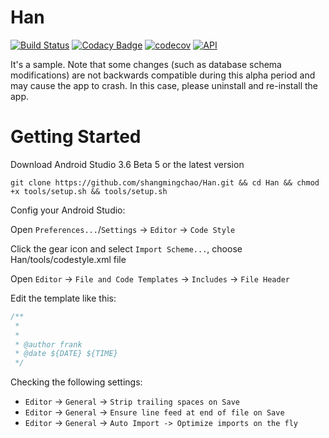 Han
==========================
[![Build Status](https://travis-ci.org/shangmingchao/Han.svg?branch=master)](https://travis-ci.org/shangmingchao/Han)
[![Codacy Badge](https://api.codacy.com/project/badge/Grade/4400af8f75f3446eb4fa9191134988a5)](https://www.codacy.com/manual/shangmingchao/Han?utm_source=github.com&amp;utm_medium=referral&amp;utm_content=shangmingchao/Han&amp;utm_campaign=Badge_Grade)
[![codecov](https://codecov.io/gh/shangmingchao/Han/branch/master/graph/badge.svg)](https://codecov.io/gh/shangmingchao/Han)
[![API](https://img.shields.io/badge/API-21%2B-brightgreen.svg?style=flat)](https://android-arsenal.com/api?level=21)

It's a sample. Note that some changes (such as database schema modifications) are not backwards compatible during this alpha period and may cause the app to crash. In this case, please uninstall and re-install the app.

Getting Started
===============
Download Android Studio 3.6 Beta 5 or the latest version

```shell
git clone https://github.com/shangmingchao/Han.git && cd Han && chmod +x tools/setup.sh && tools/setup.sh
```
Config your Android Studio:

Open `Preferences...`/`Settings` -> `Editor` -> `Code Style`

Click the gear icon and select `Import Scheme...`, choose Han/tools/codestyle.xml file

Open `Editor` -> `File and Code Templates` -> `Includes` -> `File Header`

Edit the template like this:

```kotlin
/**
 *
 *
 * @author frank
 * @date ${DATE} ${TIME}
 */
```

Checking the following settings:

- `Editor` -> `General` -> `Strip trailing spaces on Save`
- `Editor` -> `General` -> `Ensure line feed at end of file on Save`
- `Editor` -> `General` -> `Auto Import -> Optimize imports on the fly`
